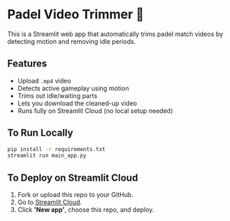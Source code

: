 
# Padel Video Trimmer 🎾

This is a Streamlit web app that automatically trims padel match videos by detecting motion and removing idle periods.

## Features
- Upload `.mp4` video
- Detects active gameplay using motion
- Trims out idle/waiting parts
- Lets you download the cleaned-up video
- Runs fully on Streamlit Cloud (no local setup needed)

## To Run Locally
```bash
pip install -r requirements.txt
streamlit run main_app.py
```

## To Deploy on Streamlit Cloud
1. Fork or upload this repo to your GitHub.
2. Go to [Streamlit Cloud](https://streamlit.io/cloud).
3. Click **'New app'**, choose this repo, and deploy.
